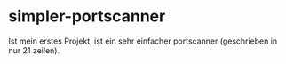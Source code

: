 # simpler-portscanner
Ist mein erstes Projekt, ist ein sehr einfacher portscanner (geschrieben in nur 21 zeilen).
